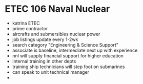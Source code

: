 # ETEC 106 Naval Nuclear
- katrina ETEC
- prime contractor
- aircrafts and submersibles nuclear power
- job listings update every 1-2wk
- search category "Engineering & Science Support"
- associate is baseline, intermediate next up with experience
- nnl will supply financial support for higher education
- internal training in other depts
- training ship technicians will step foot on submarines
- can speak to unit technical manager
- 
